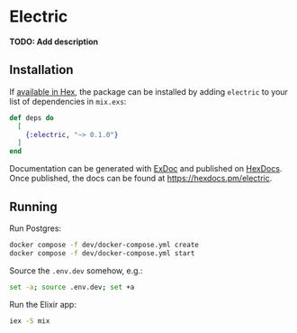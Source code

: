 # Electric

**TODO: Add description**

## Installation

If [available in Hex](https://hex.pm/docs/publish), the package can be installed
by adding `electric` to your list of dependencies in `mix.exs`:

```elixir
def deps do
  [
    {:electric, "~> 0.1.0"}
  ]
end
```

Documentation can be generated with [ExDoc](https://github.com/elixir-lang/ex_doc)
and published on [HexDocs](https://hexdocs.pm). Once published, the docs can
be found at <https://hexdocs.pm/electric>.

## Running

Run Postgres:

```sh
docker compose -f dev/docker-compose.yml create
docker compose -f dev/docker-compose.yml start
```

Source the `.env.dev` somehow, e.g.:

```sh
set -a; source .env.dev; set +a
```

Run the Elixir app:

```sh
iex -S mix
```
